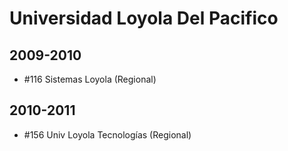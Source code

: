 # Universidad Loyola Del Pacifico

## 2009-2010

- #116 Sistemas Loyola (Regional)

## 2010-2011

- #156 Univ Loyola Tecnologías (Regional)


